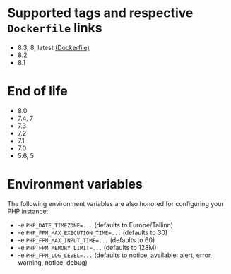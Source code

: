 # Supported tags and respective `Dockerfile` links

- 8.3, 8, latest [(Dockerfile)](https://github.com/modera/docker-php/tree/master/Dockerfile)
- 8.2
- 8.1

# End of life

- 8.0
- 7.4, 7
- 7.3
- 7.2
- 7.1
- 7.0
- 5.6, 5

# Environment variables

The following environment variables are also honored for configuring your PHP instance:

- -e `PHP_DATE_TIMEZONE=...` (defaults to Europe/Tallinn)
- -e `PHP_FPM_MAX_EXECUTION_TIME=...` (defaults to 30)
- -e `PHP_FPM_MAX_INPUT_TIME=...` (defaults to 60)
- -e `PHP_FPM_MEMORY_LIMIT=...` (defaults to 128M)
- -e `PHP_FPM_LOG_LEVEL=...` (defaults to notice, available: alert, error, warning, notice, debug)
